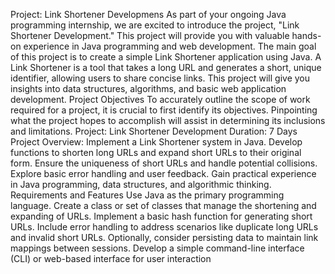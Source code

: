Project: Link Shortener Developmens
As part of your ongoing Java programming internship, we are excited to introduce the 
project, "Link Shortener Development." This project will provide you with valuable hands-on
experience in Java programming and web development.
The main goal of this project is to create a simple Link Shortener application using Java. A Link
Shortener is a tool that takes a long URL and generates a short, unique identifier, allowing users to
share concise links. This project will give you insights into data structures, algorithms, and basic
web application development.
Project Objectives
To accurately outline the scope of work required for a project, it is crucial to first identify its
objectives. Pinpointing what the project hopes to accomplish will assist in determining its
inclusions and limitations.
Project: Link Shortener Development Duration: 7 Days
Project Overview:
Implement a Link Shortener system in Java.
Develop functions to shorten long URLs and expand short URLs to their original form.
Ensure the uniqueness of short URLs and handle potential collisions.
Explore basic error handling and user feedback.
Gain practical experience in Java programming, data structures, and algorithmic thinking.
Requirements and Features
Use Java as the primary programming language.
Create a class or set of classes that manage the shortening and expanding of URLs.
Implement a basic hash function for generating short URLs.
Include error handling to address scenarios like duplicate long URLs and invalid short URLs.
Optionally, consider persisting data to maintain link mappings between sessions.
Develop a simple command-line interface (CLI) or web-based interface for user interaction
